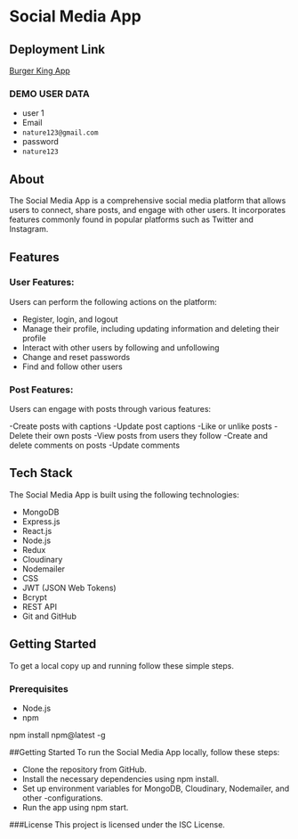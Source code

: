 
# Social Media App

## Deployment Link
[Burger King App]([https://burger-king-pp7w.onrender.com](https://social-media-app-2w26.onrender.com/))

### DEMO USER DATA 
-  user 1
-  Email
-  ``` nature123@gmail.com ```
-  password
-  ```nature123  ```






## About
The Social Media App is a comprehensive social media platform that allows users to connect, share posts, and engage with other users. It incorporates features commonly found in popular platforms such as Twitter and Instagram.

## Features

### User Features:
Users can perform the following actions on the platform:

- Register, login, and logout
- Manage their profile, including updating information and deleting their profile
- Interact with other users by following and unfollowing
- Change and reset passwords
- Find and follow other users

### Post  Features:
Users can engage with posts through various features:

-Create posts with captions
-Update post captions
-Like or unlike posts
-Delete their own posts
-View posts from users they follow
-Create and delete comments on posts
-Update comments

## Tech Stack
The Social Media App is built using the following technologies:

- MongoDB
- Express.js
- React.js
- Node.js
- Redux
- Cloudinary
- Nodemailer
- CSS
- JWT (JSON Web Tokens)
- Bcrypt
- REST API
- Git and GitHub

## Getting Started
To get a local copy up and running follow these simple steps.

### Prerequisites
- Node.js
- npm

npm install npm@latest -g


##Getting Started
To run the Social Media App locally, follow these steps:

- Clone the repository from GitHub.
- Install the necessary dependencies using npm install.
- Set up environment variables for MongoDB, Cloudinary, Nodemailer, and other -configurations.
- Run the app using npm start.






###License
This project is licensed under the ISC License.




















